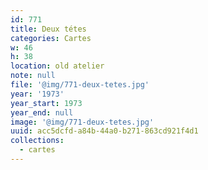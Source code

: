```yaml
---
id: 771
title: Deux tétes
categories: Cartes
w: 46
h: 38
location: old atelier
note: null
file: '@img/771-deux-tetes.jpg'
year: '1973'
year_start: 1973
year_end: null
image: '@img/771-deux-tetes.jpg'
uuid: acc5dcfd-a84b-44a0-b271-863cd921f4d1
collections:
  - cartes
---
```


